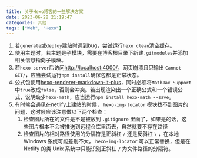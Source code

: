 ```yaml
---
title: 关于Hexo博客的一些解决方案
date: 2023-06-28 21:19:47
categories: 其他
tags: ["Web", "Hexo"]
---
```


1. 若`generate`或`deploy`建站时遇到bug，尝试运行`hexo clean`清空缓存。
2. 使用主题时，若主题是子模块，需要在博客根目录下新建`.gitmodules`并添加相关信息指向子模块。
3. 若`hexo server`后访问[http://localhost:4000/](http://localhost:4000/)，网页崩溃且只输出 `Cannot GET/`，应当尝试运行`npm install`确保包都是正常状态。
4. 公式包使用[hexo-renderer-markdown-it-plus](https://github.com/CHENXCHEN/hexo-renderer-markdown-it-plus.git)，同时必须将`MathJax Support`中`true`改成`false`，否则会冲突。若出现渲染出一个正确公式和一个错误公式，说明缺少`hexo-math`，应当运行`npm install hexo-math --save`。
5. 有时候会遇见在netlify上建站的时候， `hexo-img-locator` 模块找不到图片的问题，这时候应该注意做以下两个检查：
   1. 检查图片所在的文件是不是被放到 `.gitignore` 里面了，如果是的话，这些图片根本不会被推送到远程仓库里面去，自然就要不存在路径
   2. 检查图片的相对路径使用的分隔符是正斜杠 `/` 还是反斜杠 `\` ，在本地 Windows 系统可能差别不大， `hexo-img-locator` 可以正常替换，但是在 Netlify 的类 Unix 系统中只能识别正斜杠 `/` 为文件路径的分隔符。